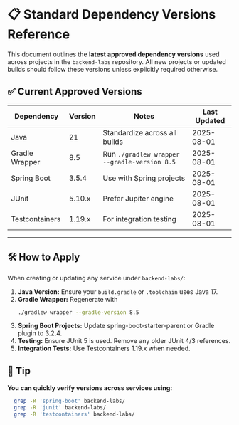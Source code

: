 # 📋 Standard Dependency Versions Reference

This document outlines the **latest approved dependency versions** used across projects in the `backend-labs` repository. All new projects or updated builds should follow these versions unless explicitly required otherwise.

## ✅ Current Approved Versions

| Dependency       | Version     | Notes                          | Last Updated |
|------------------|-------------|--------------------------------|--------------|
| Java             | 21          | Standardize across all builds  | 2025-08-01   |
| Gradle Wrapper   | 8.5         | Run `./gradlew wrapper --gradle-version 8.5` | 2025-08-01   |
| Spring Boot      | 3.5.4       | Use with Spring projects       | 2025-08-01   |
| JUnit            | 5.10.x      | Prefer Jupiter engine          | 2025-08-01   |
| Testcontainers   | 1.19.x      | For integration testing        | 2025-08-01   |

---

## 🛠️ How to Apply

When creating or updating any service under `backend-labs/`:

1. **Java Version:** Ensure your `build.gradle` or `.toolchain` uses Java 17.
2. **Gradle Wrapper:** Regenerate with  
   ```bash
   ./gradlew wrapper --gradle-version 8.5
   ```
3. **Spring Boot Projects:** Update spring-boot-starter-parent or Gradle plugin to 3.2.4.
4. **Testing:** Ensure JUnit 5 is used. Remove any older JUnit 4/3 references.
5. **Integration Tests:** Use Testcontainers 1.19.x when needed.

## 🚀 Tip
**You can quickly verify versions across services using:**
```bash
  grep -R 'spring-boot' backend-labs/
  grep -R 'junit' backend-labs/
  grep -R 'testcontainers' backend-labs/
```
